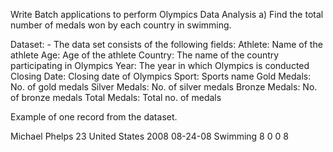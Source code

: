 Write Batch applications to perform Olympics Data Analysis
a) Find the total number of medals won by each country in swimming.


Dataset: -
The data set consists of the following fields:
Athlete: Name of the athlete
Age: Age of the athlete
Country: The name of the country participating in Olympics
Year: The year in which Olympics is conducted
Closing Date: Closing date of Olympics
Sport: Sports name
Gold Medals: No. of gold medals
Silver Medals: No. of silver medals
Bronze Medals: No. of bronze medals
Total Medals: Total no. of medals

Example of one record from the dataset.

Michael Phelps 23 United States 2008 08-24-08 Swimming 8 0 0 8